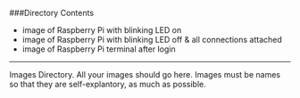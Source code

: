 ###Directory Contents
* image of Raspberry Pi with blinking LED on
* image of Raspberry Pi with blinking LED off & all connections attached
* image of Raspberry Pi terminal after login

***

Images Directory.
All your images should go here.
Images must be names so that they are self-explantory, as much as possible.


